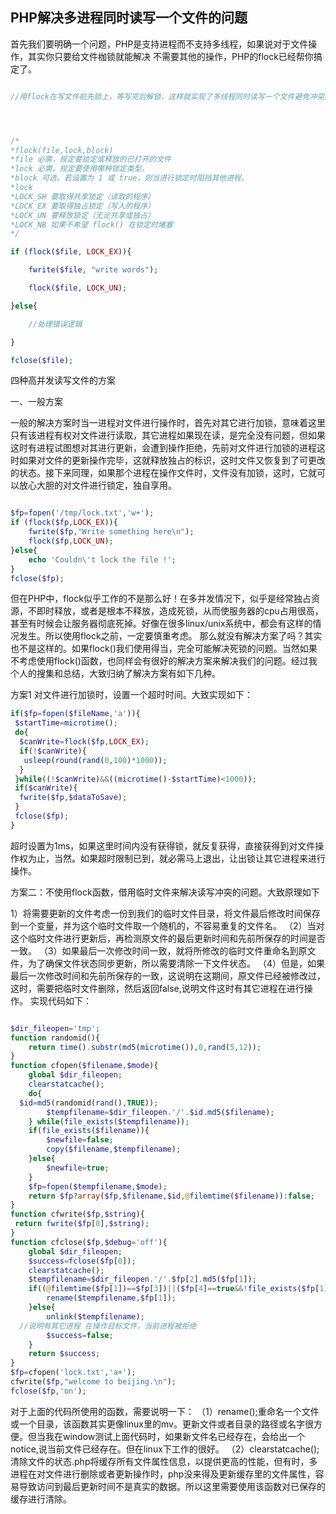 ## PHP解决多进程同时读写一个文件的问题

首先我们要明确一个问题，PHP是支持进程而不支持多线程，如果说对于文件操作，其实你只要给文件枷锁就能解决
不需要其他的操作，PHP的flock已经帮你搞定了。


```php

//用flock在写文件前先锁上，等写完后解锁，这样就实现了多线程同时读写一个文件避免冲突。大概就是下面这个流程




/*
*flock(file,lock,block)
*file 必需，规定要锁定或释放的已打开的文件
*lock 必需。规定要使用哪种锁定类型。
*block 可选。若设置为 1 或 true，则当进行锁定时阻挡其他进程。
*lock
*LOCK_SH 要取得共享锁定（读取的程序）
*LOCK_EX 要取得独占锁定（写入的程序）
*LOCK_UN 要释放锁定（无论共享或独占）
*LOCK_NB 如果不希望 flock() 在锁定时堵塞
*/

if (flock($file, LOCK_EX)){

	fwrite($file, "write words");

	flock($file, LOCK_UN);

}else{

	//处理错误逻辑

}

fclose($file);

```

四种高并发读写文件的方案 

一、一般方案

一般的解决方案时当一进程对文件进行操作时，首先对其它进行加锁，意味着这里只有该进程有权对文件进行读取，其它进程如果现在读，是完全没有问题，但如果这时有进程试图想对其进行更新，会遭到操作拒绝，先前对文件进行加锁的进程这时如果对文件的更新操作完毕，这就释放独占的标识，这时文件又恢复到了可更改的状态。接下来同理，如果那个进程在操作文件时，文件没有加锁，这时，它就可以放心大胆的对文件进行锁定，独自享用。



```php

$fp=fopen('/tmp/lock.txt','w+');
if (flock($fp,LOCK_EX)){
    fwrite($fp,"Write something here\n");
    flock($fp,LOCK_UN);
}else{
    echo 'Couldn\'t lock the file !';
}
fclose($fp);

```

但在PHP中，flock似乎工作的不是那么好！在多并发情况下，似乎是经常独占资源，不即时释放，或者是根本不释放，造成死锁，从而使服务器的cpu占用很高，甚至有时候会让服务器彻底死掉。好像在很多linux/unix系统中，都会有这样的情况发生。所以使用flock之前，一定要慎重考虑。
那么就没有解决方案了吗？其实也不是这样的。如果flock()我们使用得当，完全可能解决死锁的问题。当然如果不考虑使用flock()函数，也同样会有很好的解决方案来解决我们的问题。经过我个人的搜集和总结，大致归纳了解决方案有如下几种。

方案1 
	对文件进行加锁时，设置一个超时时间。大致实现如下：

```php
if($fp=fopen($fileName,'a')){
 $startTime=microtime();
 do{
  $canWrite=flock($fp,LOCK_EX);
  if(!$canWrite){
   usleep(round(rand(0,100)*1000));
  }
 }while((!$canWrite)&&((microtime()-$startTime)<1000));
 if($canWrite){
  fwrite($fp,$dataToSave);
 }
 fclose($fp);
}

```

超时设置为1ms，如果这里时间内没有获得锁，就反复获得，直接获得到对文件操作权为止，当然。如果超时限制已到，就必需马上退出，让出锁让其它进程来进行操作。

方案二：不使用flock函数，借用临时文件来解决读写冲突的问题。大致原理如下

1）将需要更新的文件考虑一份到我们的临时文件目录，将文件最后修改时间保存到一个变量，并为这个临时文件取一个随机的，不容易重复的文件名。
（2）当对这个临时文件进行更新后，再检测原文件的最后更新时间和先前所保存的时间是否一致。
（3）如果最后一次修改时间一致，就将所修改的临时文件重命名到原文件，为了确保文件状态同步更新，所以需要清除一下文件状态。
（4）但是，如果最后一次修改时间和先前所保存的一致，这说明在这期间，原文件已经被修改过，这时，需要把临时文件删除，然后返回false,说明文件这时有其它进程在进行操作。
实现代码如下：

```php

$dir_fileopen='tmp';
function randomid(){
    return time().substr(md5(microtime()),0,rand(5,12));
}
function cfopen($filename,$mode){
    global $dir_fileopen;
    clearstatcache();
    do{
  $id=md5(randomid(rand(),TRUE));
        $tempfilename=$dir_fileopen.'/'.$id.md5($filename);
    } while(file_exists($tempfilename));
    if(file_exists($filename)){
        $newfile=false;
        copy($filename,$tempfilename);
    }else{
        $newfile=true;
    }
    $fp=fopen($tempfilename,$mode);
    return $fp?array($fp,$filename,$id,@filemtime($filename)):false;
}
function cfwrite($fp,$string){
 return fwrite($fp[0],$string);
}
function cfclose($fp,$debug='off'){
    global $dir_fileopen;
    $success=fclose($fp[0]);
    clearstatcache();
    $tempfilename=$dir_fileopen.'/'.$fp[2].md5($fp[1]);
    if((@filemtime($fp[1])==$fp[3])||($fp[4]==true&&!file_exists($fp[1]))||$fp[5]==true){
        rename($tempfilename,$fp[1]);
    }else{
        unlink($tempfilename);
  //说明有其它进程 在操作目标文件，当前进程被拒绝
        $success=false;
    }
    return $success;
}
$fp=cfopen('lock.txt','a+');
cfwrite($fp,"welcome to beijing.\n");
fclose($fp,'on');

```

对于上面的代码所使用的函数，需要说明一下：
（1）rename();重命名一个文件或一个目录，该函数其实更像linux里的mv。更新文件或者目录的路径或名字很方便。但当我在window测试上面代码时，如果新文件名已经存在，会给出一个notice,说当前文件已经存在。但在linux下工作的很好。
（2）clearstatcache();清除文件的状态.php将缓存所有文件属性信息，以提供更高的性能，但有时，多进程在对文件进行删除或者更新操作时，php没来得及更新缓存里的文件属性，容易导致访问到最后更新时间不是真实的数据。所以这里需要使用该函数对已保存的缓存进行清除。
